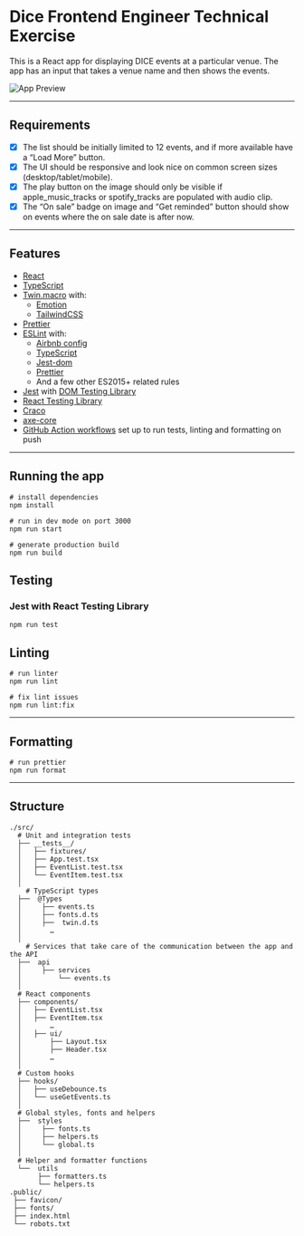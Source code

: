 # Dice Frontend Engineer Technical Exercise

This is a React app for displaying DICE events at a particular venue. The app has an input that takes a venue name and then shows the events.

![App Preview](https://i.imgur.com/ymCMBBP.png)

---

## Requirements

- [x] The list should be initially limited to 12 events, and if more available have a “Load More” button.
- [x] The UI should be responsive and look nice on common screen sizes (desktop/tablet/mobile).
- [x] The play button on the image should only be visible if apple_music_tracks or spotify_tracks are populated with audio clip.
- [x] The “On sale” badge on image and “Get reminded” button should show on events where the on sale date is after now.

---

## Features

- [React](https://reactjs.org/)
- [TypeScript](https://www.typescriptlang.org/)
- [Twin.macro](https://github.com/ben-rogerson/twin.macro) with:
  - [Emotion](https://emotion.sh/docs/introduction)
  - [TailwindCSS](https://tailwindcss.com/)
- [Prettier](https://prettier.io/)
- [ESLint](https://eslint.org/) with:
  - [Airbnb config](https://github.com/airbnb/javascript)
  - [TypeScript](https://www.npmjs.com/package/@typescript-eslint/eslint-plugin)
  - [Jest-dom](https://github.com/testing-library/eslint-plugin-jest-dom)
  - [Prettier](https://github.com/prettier/eslint-config-prettier)
  - And a few other ES2015+ related rules
- [Jest](https://jestjs.io) with [DOM Testing Library](https://testing-library.com/docs/dom-testing-library/)
- [React Testing Library](https://testing-library.com/docs/react-testing-library/)
- [Craco](https://github.com/dilanx/craco)
- [axe-core](https://www.npmjs.com/package/@craco/craco)
- [GitHub Action workflows](https://github.com/features/actions) set up to run tests, linting and formatting on push

---

## Running the app

```
# install dependencies
npm install

# run in dev mode on port 3000
npm run start

# generate production build
npm run build
```

## Testing

### Jest with React Testing Library

```
npm run test
```

## Linting

```
# run linter
npm run lint

# fix lint issues
npm run lint:fix
```

---

## Formatting

```
# run prettier
npm run format
```

---

## Structure

```
./src/
  # Unit and integration tests
  ├── __tests__/
  │   ├── fixtures/
  │   ├── App.test.tsx
  │   ├── EventList.test.tsx
  │   └── EventItem.test.tsx
  │
    # TypeScript types
  ├──  @Types
  │     ├── events.ts
  │     ├── fonts.d.ts
  │     ├──  twin.d.ts
  │       …
  │
    # Services that take care of the communication between the app and the API
  ├──  api
  │     ├── services
  │         └── events.ts
  │
  # React components
  ├── components/
  │   ├── EventList.tsx
  │   ├── EventItem.tsx
  │       …
  │   ├── ui/
  │       ├── Layout.tsx
  │       ├── Header.tsx
  │       …
  │
  # Custom hooks
  ├── hooks/
  │   ├── useDebounce.ts
  │   └── useGetEvents.ts
  │
  # Global styles, fonts and helpers
  ├──  styles
  │     ├── fonts.ts
  │     ├── helpers.ts
  │     └── global.ts
  │
  # Helper and formatter functions
  └──  utils
       ├── formatters.ts
       └── helpers.ts
.public/
 ├── favicon/
 ├── fonts/
 ├── index.html
 └── robots.txt
```
